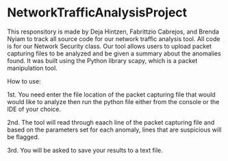 # NetworkTrafficAnalysisProject
This responsitory is made by Deja Hintzen, Fabrittzio Cabrejos, and Brenda Nyiam to track all source code for our network traffic analysis tool. All code is for our Network Security class. Our tool allows users to upload packet capturing files to be analyzed and be given a summary about the anomalies found. It was built using the Python library scapy, which is a packet manipulation tool.


How to use:

1st. You need enter the file location of the packet capturing file that would would like to analyze then run the python file either from the console or the IDE of your choice.

2nd. The tool will read through eaach line of the packet capturing file and based on the parameters set for each anomaly, lines that are suspicious will be flagged.

3rd. You will be asked to save your results to a text file.
